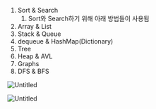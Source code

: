 1. Sort & Search
    1. Sort와 Search하기 위해 아래 방법들이 사용됨
2. Array & List
3. Stack & Queue
4. dequeue & HashMap(Dictionary)
5. Tree
6. Heap & AVL
7. Graphs
8. DFS & BFS

![Untitled](https://prod-files-secure.s3.us-west-2.amazonaws.com/3a64509c-49e1-443f-8ad0-9861b58810a2/69863c65-ad8b-4291-8828-c6df5e5dd82e/Untitled.png)

![Untitled](https://prod-files-secure.s3.us-west-2.amazonaws.com/3a64509c-49e1-443f-8ad0-9861b58810a2/2e2c568b-be07-42af-a1b7-019d7fa36971/Untitled.png)